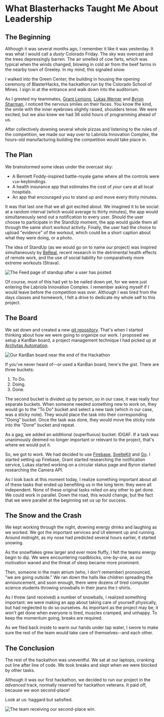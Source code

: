# What Blasterhacks Taught Me About Leadership

## The Beginning

Although it was several months ago, I remember it like it was yesterday.
It was what I would call a _dusty_ Colorado Friday.
The sky was overcast and the trees depressingly barren.
The air smelled of cow farts, which was typical when the winds changed, blowing in cold air from the beef farms in the nearby town of Greeley.
In my mind, this signaled snow.

I walked into the Green Center, the building in housing the opening ceremony of BlasterHacks, the hackathon run by the Colorado School of Mines.
I sign in at the entrance and walk down into the auditorium.

As I greeted my teammates, [Grant Lemons](https://grantlemons.com/), [Lukas Werner](https://lukaswerner.com/) and [Byron Sharman](https://b-sharman.dev/), I noticed the nervous smiles on their faces.
You know the kind, the smile with the inner eyebrows slightly raised, shoulders tense.
We were excited, but we also knew we had 36 solid hours of programming ahead of us.

After collectively downing several whole pizzas and listening to the rules of the competition, we made our way over to Labriola Innovation Complex, the hours-old manufacturing building the competition would take place in.

## The Plan

We brainstormed some ideas under the overcast sky:

- A Bennett Foddy-inspired battle-royale game where all the controls were `vim`-keybindings.
- A health insurance app that estimates the cost of *your* care at all local hospitals.
- An app that encouraged you to stand up and move every thirty minutes.

It was that last one that we all got excited about.
We imagined it to be social: at a random interval (which would average to thirty minutes), the app would simultaneously send out a notification to every user.
Should the user choose to participate in the StandUp moment, the app would guide them all through the same short workout activity.
Finally, the user had the choice to upload "evidence" of the workout, which could be a short caption about what they were doing, or a photo.

The idea of StandUp (as we would go on to name our project) was inspired simultaneously by [BeReal](https://bereal.com/en/), recent research in the detrimental health effects of remote work, and the use of social liability for comparatively more extreme workouts (Strava).

![The Feed page of standup after a user has posted](/images/screenshot_standup.webp)

Of course, most of this had yet to be nailed down yet, for we were just entering the Labriola Innovation Complex.
I remember asking myself if I would leave before the competition was over.
Although I was tired from the days classes and homework, I felt a drive to dedicate my whole self to this project.

## The Board

We sat down and created a new [git repository](https://github.com/grantlemons/blasterhacks2024).
That's when I started thinking about how we were going to organize our work.
I proposed we setup a KanBan board, a project management technique I had picked up at [Archytas Automation](https://archytasinc.com).

![Our KanBan board near the end of the Hackathon](/images/kanban_blasterhacks.jpg)

If you've never heard of--or used a KanBan board, here's the gist.
There are three buckets:

1. To Do.
1. Doing.
1. Done.

The second bucket is divided up by person, so in our case, it was really four separate buckets.
When someone needed something new to work on, they would go to the "To Do" bucket and select a new task (which in our case, was a sticky note).
They would place the task into their corresponding "Doing" bucket.
Once the task was done, they would move the sticky note into the "Done" bucket and repeat.

As a gag, we added an additional (superfluous) bucket: IDGAF.
If a task was unanimously deemed no longer important or relevant to the project, that's where we would put it.

So, we got to work.
We had decided to use [Firebase](https://firebase.google.com/), [SvelteKit](https://kit.svelte.dev/) and [Go](https://go.dev).
I started setting up Firebase, Grant started researching the notification service, Lukas started working on a circular status page and Byron started researching the Camera API.

As I look back at this moment today, I realize something important about all of these tasks that ended up benefiting us in the long term: they were all independent.
None of these original tasks relied on any other to get done.
We could work in parallel.
Down the road, this would change, but the fact that we were parallel at the beginning set us up for success.

## The Snow and the Crash

We kept working through the night, downing energy drinks and laughing as we worked. We got the important services and UI element up and running.
Around midnight, as my nose had predicted several hours earlier, it started snowing.

As the snowflakes grew larger and ever more fluffy, I felt the teams energy begin to dip.
We were encountering roadblocks, one-by-one, as our motivation waned and the threat of sleep became more prominent.

Then, someone in the main atrium (who, I don't remember) pronounced, "we are going outside."
We ran down the halls like children spreading the announcement, and soon enough, there were dozens of tired computer science students throwing snowballs in their jeans the t-shirts.

As I threw (and received) a number of snowballs, I realized something important: we were making an app about taking care of yourself physically, but had neglected to do so ourselves.
As important as the project may be, it won't get done when everyone is tired, muscles cramped, and unhappy.
To keep the momentum going, breaks are required.

As we filed back inside to warm our hands under tap water, I swore to make sure the rest of the team would take care of themselves--and each other.

## The Conclusion

The rest of the hackathon was uneventful.
We sat at our laptops, cranking out line after line of code.
We took breaks and slept when we were blocked by other tasks.

Although it was our first hackathon, we decided to run our project in the _advanced_ track, normally reserved for hackathon veterans.
It paid off, because we won second-place!

Look at us: haggard but satisfied.

![The team receiving our second-place win.](/images/secondplace_blasterhacks.png)
